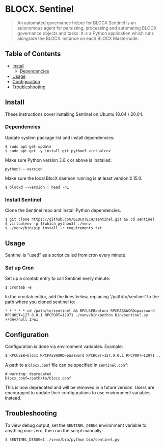 # BLOCX. Sentinel


> An automated governance helper for BLOCX
Sentinel is an autonomous agent for persisting, processing and automating BLOCX governance objects and tasks. It is a Python application which runs alongside the BLOCX instance on each BLOCX Masternode.

## Table of Contents

- [Install](#install)
  - [Dependencies](#dependencies)
- [Usage](#usage)
- [Configuration](#configuration)
- [Troubleshooting](#troubleshooting)

## Install

These instructions cover installing Sentinel on Ubuntu 18.04 / 20.04.

### Dependencies

Update system package list and install dependencies:

    $ sudo apt-get update
    $ sudo apt-get -y install git python3 virtualenv

Make sure Python version 3.6.x or above is installed:

    python3 --version

Make sure the local BlocX daemon running is at least version 0.15.0.

    $ blocxd --version | head -n1

### Install Sentinel

Clone the Sentinel repo and install Python dependencies.

    $ git clone https://github.com/BLOCXTECH/sentinel.git && cd sentinel
    $ virtualenv -p $(which python3) ./venv
    $ ./venv/bin/pip install -r requirements.txt

## Usage

Sentinel is "used" as a script called from cron every minute.

### Set up Cron

Set up a crontab entry to call Sentinel every minute:

    $ crontab -e

In the crontab editor, add the lines below, replacing '/path/to/sentinel' to the path where you cloned sentinel to:

    * * * * * cd /path/to/sentinel && RPCUSER=blocx RPCPASSWORD=password RPCHOST=127.0.0.1 RPCPORT=12971 ./venv/bin/python bin/sentinel.py >/dev/null 2>&1

## Configuration

Configuration is done via environment variables. Example:

```sh
$ RPCUSER=blocx RPCPASSWORD=password RPCHOST=127.0.0.1 RPCPORT=12971 ./venv/bin/python bin/sentinel.py
```

A path to a `blocx.conf` file can be specified in `sentinel.conf`:

    # warning: deprecated
    blocx_conf=/path/to/blocx.conf

This is now deprecated and will be removed in a future version. Users are encouraged to update their configurations to use environment variables instead.

## Troubleshooting

To view debug output, set the `SENTINEL_DEBUG` environment variable to anything non-zero, then run the script manually:

    $ SENTINEL_DEBUG=1 ./venv/bin/python bin/sentinel.py
